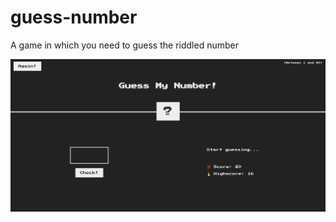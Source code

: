 # guess-number

A game in which you need to guess the riddled number

![Game screenshot](game.png "Game screenshot")
